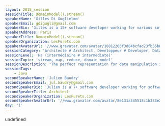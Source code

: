 ```yaml
---
layout: 2015_session
sessionTitle: DomainModel().stream()
speakerName: 'Gilles Di Guglielmo'
speakerEmail: gdigugli@gmail.com
speakerBio: 'Gilles is a 15+ software developer working for various software vendors (ILOG, PrimaSolution, Courtanet) : graphic 2D librairy, rules engine, J2EE service platform, domain model code generation. He is currently software architect for the insurance comparison web site LesFurets.com. He loves to feel the fresh air of San Francisco and Anvers.'
speakerAddress: Paris
speakerTitle: DomainModel().stream()
speakerOrganization: LesFurets.com
speakerAvatarUrl: '//www.gravatar.com/avatar/10812203f3d64bcfad23fb55b8618f17?size=200&default=mm'
sessionCategory: 'Architecte # Architect, Développeur # Developer, Data scientist'
sessionLevel: 'Ha (intermédiaire # intermediate)'
sessionTopic: 'stream, map, reduce, domain model'
sessionDescription: "The perfect representation for data manipulation is based on collections, lists or maps but most applications are designed based on an object domain model. We solved this issue by implementing a KVM (Key Value Mapping) at the core level of our application.\n\nData manipulation became very easy after implementing the bi-directional mapping of our entities to a key/value model. It took significant time before being able to leverage this new ecosystem and it started with a wide refactoring of the entities in order to fix our model key space.\n\nThe main issues we faced were:\n•avoiding instance sharing (pointer equality is no longer available)\n•fixing the maximum size of the unbound relations\n•identifying the path from the root entities holder to every value\n\nWe will explain:\n•the patterns to avoid\n•the mandatory refactorings\n•how we generated a key/value proxy API on top of our domain model (based on annotation processing and metadata).\n\nWe implemented a wide set of new features on multiple tiers of our application and leveraged the power of stream API and RxJava. Here are a few examples:\n•mapping idempotence (consistency between Object entities and Key-Value model)\n•persistence in a column-based data store\n•diff between two instances of a domain model\n•incremental storage using CQRS, diff and Copy-On-Write approach of the model\n•optimized serialization using JSON dictionaries\n•easy mocking for testing\n•simplified MVC pattern for JS single page application\n•classifying datasets using Spark and MLLib directly on top of the domain model\n\nThe session will be illustrated with code samples from our code base and our KVM framework available on github."
sessionTags:
    - Java
secondSpeakerName: 'Julien Baudry'
secondSpeakerEmail: jul.baudry@gmail.com
secondSpeakerBio: 'Julien is a 7+ software developer working for software vendors (PrimaSolution, LesFurets.com). He is currently software architect for the insurance comparison web site LesFurets.com.'
secondSpeakerTitle: Architect
secondSpeakerOrganization: LesFurets.com
secondSpeakerAvatarUrl: '//www.gravatar.com/avatar/8e131a345518c1b383e2815edd2714d7?size=200&default=mm'
day: '1'
---
```


undefined
